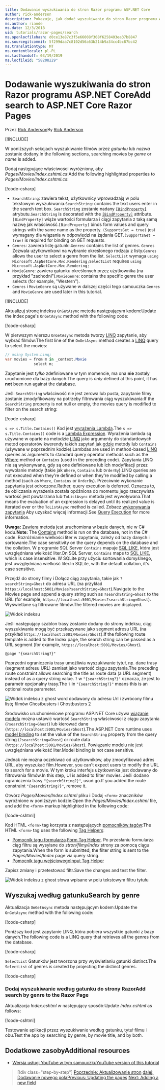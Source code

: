 ```yaml
---
title: Dodawanie wyszukiwania do stron Razor programu ASP.NET Core
author: rick-anderson
description: Pokazuje, jak dodać wyszukiwanie do stron Razor programu ASP.NET Core
ms.author: riande
ms.date: 12/3/2018
uid: tutorials/razor-pages/search
ms.openlocfilehash: d0ce13e87c3f5e66008f308f6258403ea37b8847
ms.sourcegitcommit: 5f299daa7c8102d56a63b214b9a34cc4bc87bc42
ms.translationtype: MT
ms.contentlocale: pl-PL
ms.lasthandoff: 03/19/2019
ms.locfileid: "58208229"
---
```

# <a name="add-search-to-aspnet-core-razor-pages"></a><span data-ttu-id="59219-103">Dodawanie wyszukiwania do stron Razor programu ASP.NET Core</span><span class="sxs-lookup"><span data-stu-id="59219-103">Add search to ASP.NET Core Razor Pages</span></span>

<span data-ttu-id="59219-104">Przez [Rick Anderson](https://twitter.com/RickAndMSFT)</span><span class="sxs-lookup"><span data-stu-id="59219-104">By [Rick Anderson](https://twitter.com/RickAndMSFT)</span></span>

[!INCLUDE[](~/includes/rp/download.md)]

<span data-ttu-id="59219-105">W poniższych sekcjach wyszukiwanie filmów przez *gatunku* lub *nazwa* zostanie dodany.</span><span class="sxs-lookup"><span data-stu-id="59219-105">In the following sections, searching movies by *genre* or *name* is added.</span></span>

<span data-ttu-id="59219-106">Dodaj następujące właściwości wyróżniony, aby *Pages/Movies/Index.cshtml.cs*:</span><span class="sxs-lookup"><span data-stu-id="59219-106">Add the following highlighted properties to *Pages/Movies/Index.cshtml.cs*:</span></span>

[!code-csharp[](razor-pages-start/sample/RazorPagesMovie22/Pages/Movies/Index.cshtml.cs?name=snippet_newProps&highlight=11-999)]

* <span data-ttu-id="59219-107">`SearchString`: zawiera tekst, użytkownicy wprowadzają w polu tekstowym wyszukiwania.</span><span class="sxs-lookup"><span data-stu-id="59219-107">`SearchString`: contains the text users enter in the search text box.</span></span> <span data-ttu-id="59219-108">`SearchString` zostanie nadany [ `[BindProperty]` ](/dotnet/api/microsoft.aspnetcore.mvc.bindpropertyattribute) atrybutu.</span><span class="sxs-lookup"><span data-stu-id="59219-108">`SearchString` is decorated with the [`[BindProperty]`](/dotnet/api/microsoft.aspnetcore.mvc.bindpropertyattribute) attribute.</span></span> <span data-ttu-id="59219-109">`[BindProperty]` wiąże wartości formularza i ciągi zapytania z taką samą nazwę jak właściwość.</span><span class="sxs-lookup"><span data-stu-id="59219-109">`[BindProperty]` binds form values and query strings with the same name as the property.</span></span> <span data-ttu-id="59219-110">`(SupportsGet = true)` jest wymagany dla wiązania w odpowiedzi na żądania GET.</span><span class="sxs-lookup"><span data-stu-id="59219-110">`(SupportsGet = true)` is required for binding on GET requests.</span></span>
* <span data-ttu-id="59219-111">`Genres`: zawiera listę gatunki.</span><span class="sxs-lookup"><span data-stu-id="59219-111">`Genres`: contains the list of genres.</span></span> <span data-ttu-id="59219-112">`Genres` Zezwala użytkownikowi na wybranie określonego rodzaju z listy.</span><span class="sxs-lookup"><span data-stu-id="59219-112">`Genres` allows the user to select a genre from the list.</span></span> <span data-ttu-id="59219-113">`SelectList` wymaga `using Microsoft.AspNetCore.Mvc.Rendering;`</span><span class="sxs-lookup"><span data-stu-id="59219-113">`SelectList` requires `using Microsoft.AspNetCore.Mvc.Rendering;`</span></span>
* <span data-ttu-id="59219-114">`MovieGenre`: zawiera gatunku określonych przez użytkownika (na przykład "zachodni").</span><span class="sxs-lookup"><span data-stu-id="59219-114">`MovieGenre`: contains the specific genre the user selects (for example, "Western").</span></span>
* <span data-ttu-id="59219-115">`Genres` i `MovieGenre` są używane w dalszej części tego samouczka.</span><span class="sxs-lookup"><span data-stu-id="59219-115">`Genres` and `MovieGenre` are used later in this tutorial.</span></span>

[!INCLUDE[](~/includes/bind-get.md)]

<span data-ttu-id="59219-116">Aktualizuj stronę indeksu `OnGetAsync` metoda następującym kodem:</span><span class="sxs-lookup"><span data-stu-id="59219-116">Update the Index page's `OnGetAsync` method with the following code:</span></span>

[!code-csharp[](razor-pages-start/sample/RazorPagesMovie22/Pages/Movies/Index.cshtml.cs?name=snippet_1stSearch)]

<span data-ttu-id="59219-117">W pierwszym wierszu `OnGetAsync` metoda tworzy [LINQ](/dotnet/csharp/programming-guide/concepts/linq/) zapytanie, aby wybrać filmów:</span><span class="sxs-lookup"><span data-stu-id="59219-117">The first line of the `OnGetAsync` method creates a [LINQ](/dotnet/csharp/programming-guide/concepts/linq/) query to select the movies:</span></span>

```csharp
// using System.Linq;
var movies = from m in _context.Movie
             select m;
```

<span data-ttu-id="59219-118">Zapytanie jest *tylko* zdefiniowane w tym momencie, ma ona **nie** zostały uruchomione dla bazy danych.</span><span class="sxs-lookup"><span data-stu-id="59219-118">The query is *only* defined at this point, it has **not** been run against the database.</span></span>

<span data-ttu-id="59219-119">Jeśli `SearchString` właściwość nie jest zerowa lub pusta, zapytanie filmy zostanie zmodyfikowany na potrzeby filtrowania ciąg wyszukiwania:</span><span class="sxs-lookup"><span data-stu-id="59219-119">If the `SearchString` property is not null or empty, the movies query is modified to filter on the search string:</span></span>

[!code-csharp[](razor-pages-start/sample/RazorPagesMovie22/Pages/Movies/Index.cshtml.cs?name=snippet_SearchNull)]

<span data-ttu-id="59219-120">`s => s.Title.Contains()` Kod jest [wyrażenia Lambda](/dotnet/csharp/programming-guide/statements-expressions-operators/lambda-expressions).</span><span class="sxs-lookup"><span data-stu-id="59219-120">The `s => s.Title.Contains()` code is a [Lambda Expression](/dotnet/csharp/programming-guide/statements-expressions-operators/lambda-expressions).</span></span> <span data-ttu-id="59219-121">Wyrażenia lambda są używane w oparte na metodzie [LINQ](/dotnet/csharp/programming-guide/concepts/linq/) jako argumenty do standardowych metod operatorów kwerendy takich zapytań jak [gdzie](/dotnet/csharp/programming-guide/concepts/linq/query-syntax-and-method-syntax-in-linq) metody lub `Contains` (używane w poprzednim kodzie).</span><span class="sxs-lookup"><span data-stu-id="59219-121">Lambdas are used in method-based [LINQ](/dotnet/csharp/programming-guide/concepts/linq/) queries as arguments to standard query operator methods such as the [Where](/dotnet/csharp/programming-guide/concepts/linq/query-syntax-and-method-syntax-in-linq) method or `Contains` (used in the preceding code).</span></span> <span data-ttu-id="59219-122">Zapytania LINQ nie są wykonywane, gdy są one definiowane lub ich modyfikacji przez wywołanie metody (takie jak `Where`, `Contains` lub `OrderBy`).</span><span class="sxs-lookup"><span data-stu-id="59219-122">LINQ queries are not executed when they're defined or when they're modified by calling a method (such as `Where`, `Contains`  or `OrderBy`).</span></span> <span data-ttu-id="59219-123">Przeciwnie wykonanie zapytania jest odroczone.</span><span class="sxs-lookup"><span data-stu-id="59219-123">Rather, query execution is deferred.</span></span> <span data-ttu-id="59219-124">Oznacza to, że obliczania wyrażenia została opóźniona do momentu jego rzeczywista wartość jest powtarzana lub `ToListAsync` metoda jest wywoływana.</span><span class="sxs-lookup"><span data-stu-id="59219-124">That means the evaluation of an expression is delayed until its realized value is iterated over or the `ToListAsync` method is called.</span></span> <span data-ttu-id="59219-125">Zobacz [wykonywania zapytania](/dotnet/framework/data/adonet/ef/language-reference/query-execution) Aby uzyskać więcej informacji.</span><span class="sxs-lookup"><span data-stu-id="59219-125">See [Query Execution](/dotnet/framework/data/adonet/ef/language-reference/query-execution) for more information.</span></span>

<span data-ttu-id="59219-126">**Uwaga:** [Zawiera](/dotnet/api/system.data.objects.dataclasses.entitycollection-1.contains) metoda jest uruchomiona w bazie danych, nie w C# kodu.</span><span class="sxs-lookup"><span data-stu-id="59219-126">**Note:** The [Contains](/dotnet/api/system.data.objects.dataclasses.entitycollection-1.contains) method is run on the database, not in the C# code.</span></span> <span data-ttu-id="59219-127">Rozróżnianie wielkości liter w zapytaniu, zależy od bazy danych i sortowanie.</span><span class="sxs-lookup"><span data-stu-id="59219-127">The case sensitivity on the query depends on the database and the collation.</span></span> <span data-ttu-id="59219-128">W programie SQL Server `Contains` mapuje [SQL LIKE](/sql/t-sql/language-elements/like-transact-sql), która jest uwzględniana wielkość liter.</span><span class="sxs-lookup"><span data-stu-id="59219-128">On SQL Server, `Contains` maps to [SQL LIKE](/sql/t-sql/language-elements/like-transact-sql), which is case insensitive.</span></span> <span data-ttu-id="59219-129">W SQLite przy użyciu sortowania domyślnego, jest uwzględniana wielkość liter.</span><span class="sxs-lookup"><span data-stu-id="59219-129">In SQLite, with the default collation, it's case sensitive.</span></span>

<span data-ttu-id="59219-130">Przejdź do strony filmy i Dołącz ciąg zapytania, takie jak `?searchString=Ghost` do adresu URL (na przykład `https://localhost:5001/Movies?searchString=Ghost`).</span><span class="sxs-lookup"><span data-stu-id="59219-130">Navigate to the Movies page and append a query string such as `?searchString=Ghost` to the URL (for example, `https://localhost:5001/Movies?searchString=Ghost`).</span></span> <span data-ttu-id="59219-131">Wyświetlane są filtrowane filmów.</span><span class="sxs-lookup"><span data-stu-id="59219-131">The filtered movies are displayed.</span></span>

![Widok indeksu](search/_static/ghost.png)

<span data-ttu-id="59219-133">Jeśli następujący szablon trasy zostanie dodany do strony indeksu, ciąg wyszukiwania mogą być przekazywane jako segment adresu URL (na przykład `https://localhost:5001/Movies/Ghost`).</span><span class="sxs-lookup"><span data-stu-id="59219-133">If the following route template is added to the Index page, the search string can be passed as a URL segment (for example, `https://localhost:5001/Movies/Ghost`).</span></span>

```cshtml
@page "{searchString?}"
```

<span data-ttu-id="59219-134">Poprzedni ograniczenia trasy umożliwia wyszukiwanie tytuł, np. dane trasy (segment adresu URL) zamiast jako wartość ciągu zapytania.</span><span class="sxs-lookup"><span data-stu-id="59219-134">The preceding route constraint allows searching the title as route data (a URL segment) instead of as a query string value.</span></span>  <span data-ttu-id="59219-135">`?` w `"{searchString?}"` oznacza, że jest to parametr opcjonalny trasy.</span><span class="sxs-lookup"><span data-stu-id="59219-135">The `?` in `"{searchString?}"` means this is an optional route parameter.</span></span>

![Widok indeksu z ghost word dodawany do adresu Url i zwrócony filmu listę filmów Ghostbusters i Ghostbusters 2](search/_static/g2.png)

<span data-ttu-id="59219-137">Środowisko uruchomieniowe programu ASP.NET Core używa [wiązanie modelu](xref:mvc/models/model-binding) można ustawić wartość `SearchString` właściwości z ciągu zapytania (`?searchString=Ghost`) lub kierować dane (`https://localhost:5001/Movies/Ghost`).</span><span class="sxs-lookup"><span data-stu-id="59219-137">The ASP.NET Core runtime uses [model binding](xref:mvc/models/model-binding) to set the value of the `SearchString` property from the query string (`?searchString=Ghost`) or route data (`https://localhost:5001/Movies/Ghost`).</span></span> <span data-ttu-id="59219-138">Powiązanie modelu nie jest uwzględniana wielkość liter.</span><span class="sxs-lookup"><span data-stu-id="59219-138">Model binding is not case sensitive.</span></span>

<span data-ttu-id="59219-139">Jednak nie można oczekiwać od użytkowników, aby zmodyfikować adres URL, aby wyszukać film.</span><span class="sxs-lookup"><span data-stu-id="59219-139">However, you can't expect users to modify the URL to search for a movie.</span></span> <span data-ttu-id="59219-140">W tym kroku interfejs użytkownika jest dodawany do filtrowania filmów.</span><span class="sxs-lookup"><span data-stu-id="59219-140">In this step, UI is added to filter movies.</span></span> <span data-ttu-id="59219-141">Jeśli dodano ograniczenia trasy `"{searchString?}"`, usuń go.</span><span class="sxs-lookup"><span data-stu-id="59219-141">If you added the route constraint `"{searchString?}"`, remove it.</span></span>

<span data-ttu-id="59219-142">Otwórz *Pages/Movies/Index.cshtml* pliku i Dodaj `<form>` znaczników wyróżnione w poniższym kodzie:</span><span class="sxs-lookup"><span data-stu-id="59219-142">Open the *Pages/Movies/Index.cshtml* file, and add the `<form>` markup highlighted in the following code:</span></span>

[!code-cshtml[](razor-pages-start/sample/RazorPagesMovie22/Pages/Movies/Index2.cshtml?highlight=14-19&range=1-22)]

<span data-ttu-id="59219-143">Kod HTML `<form>` tag korzysta z następujących [pomocników tagów](xref:mvc/views/tag-helpers/intro):</span><span class="sxs-lookup"><span data-stu-id="59219-143">The HTML `<form>` tag uses the following [Tag Helpers](xref:mvc/views/tag-helpers/intro):</span></span>

* <span data-ttu-id="59219-144">[Pomocnik tagu formularza](xref:mvc/views/working-with-forms#the-form-tag-helper).</span><span class="sxs-lookup"><span data-stu-id="59219-144">[Form Tag Helper](xref:mvc/views/working-with-forms#the-form-tag-helper).</span></span> <span data-ttu-id="59219-145">Po przesłaniu formularza ciąg filtru są wysyłane do *stron/filmy/Index* strony za pomocą ciągu zapytania.</span><span class="sxs-lookup"><span data-stu-id="59219-145">When the form is submitted, the filter string is sent to the *Pages/Movies/Index* page via query string.</span></span>
* [<span data-ttu-id="59219-146">Pomocnik tagu wejściowego</span><span class="sxs-lookup"><span data-stu-id="59219-146">Input Tag Helper</span></span>](xref:mvc/views/working-with-forms#the-input-tag-helper)

<span data-ttu-id="59219-147">Zapisz zmiany i przetestować filtr.</span><span class="sxs-lookup"><span data-stu-id="59219-147">Save the changes and test the filter.</span></span>

![Widok indeksu z ghost słowa wpisane w polu tekstowym filtru tytułu](search/_static/filter.png)

## <a name="search-by-genre"></a><span data-ttu-id="59219-149">Wyszukaj według gatunku</span><span class="sxs-lookup"><span data-stu-id="59219-149">Search by genre</span></span>

<span data-ttu-id="59219-150">Aktualizacja `OnGetAsync` metoda następującym kodem:</span><span class="sxs-lookup"><span data-stu-id="59219-150">Update the `OnGetAsync` method with the following code:</span></span>

[!code-csharp[](razor-pages-start/sample/RazorPagesMovie22/Pages/Movies/Index.cshtml.cs?name=snippet_SearchGenre)]

<span data-ttu-id="59219-151">Poniższy kod jest zapytanie LINQ, która pobiera wszystkie gatunki z bazy danych.</span><span class="sxs-lookup"><span data-stu-id="59219-151">The following code is a LINQ query that retrieves all the genres from the database.</span></span>

[!code-csharp[](razor-pages-start/sample/RazorPagesMovie22/Pages/Movies/Index.cshtml.cs?name=snippet_LINQ)]

<span data-ttu-id="59219-152">`SelectList` Gatunków jest tworzona przy wyświetlaniu gatunki distinct.</span><span class="sxs-lookup"><span data-stu-id="59219-152">The `SelectList` of genres is created by projecting the distinct genres.</span></span>

[!code-csharp[](razor-pages-start/sample/RazorPagesMovie22/Pages/Movies/Index.cshtml.cs?name=snippet_SelectList)]

### <a name="add-search-by-genre-to-the-razor-page"></a><span data-ttu-id="59219-153">Dodaj wyszukiwanie według gatunku do strony Razor</span><span class="sxs-lookup"><span data-stu-id="59219-153">Add search by genre to the Razor Page</span></span>

<span data-ttu-id="59219-154">Aktualizacja *Index.cshtml* w następujący sposób:</span><span class="sxs-lookup"><span data-stu-id="59219-154">Update *Index.cshtml* as follows:</span></span>

[!code-cshtml[](razor-pages-start/sample/RazorPagesMovie22/Pages/Movies/IndexFormGenreNoRating.cshtml?highlight=16-18&range=1-26)]

<span data-ttu-id="59219-155">Testowanie aplikacji przez wyszukiwanie według gatunku, tytuł filmu i obu.</span><span class="sxs-lookup"><span data-stu-id="59219-155">Test the app by searching by genre, by movie title, and by both.</span></span>

## <a name="additional-resources"></a><span data-ttu-id="59219-156">Dodatkowe zasoby</span><span class="sxs-lookup"><span data-stu-id="59219-156">Additional resources</span></span>

* [<span data-ttu-id="59219-157">Wersja usługi YouTube w tym samouczku</span><span class="sxs-lookup"><span data-stu-id="59219-157">YouTube version of this tutorial</span></span>](https://youtu.be/4B6pHtdyo08)

> [!div class="step-by-step"]
> <span data-ttu-id="59219-158">[Poprzednie: Aktualizowanie stron](xref:tutorials/razor-pages/da1)
> [dalej: Dodawanie nowego pola](xref:tutorials/razor-pages/new-field)</span><span class="sxs-lookup"><span data-stu-id="59219-158">[Previous: Updating the pages](xref:tutorials/razor-pages/da1)
[Next: Adding a new field](xref:tutorials/razor-pages/new-field)</span></span>
